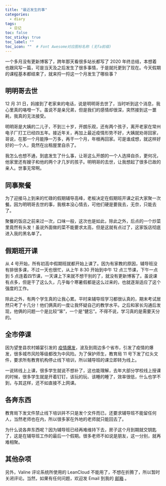 ```yaml
---
title: "最近发生的事"
categories:
  - diary
tags:
  - 日记
toc: false
toc_sticky: true
toc_label: ""
toc_icon: ""  # Font Awesome对应图标名称 (无fa前缀)	
---
```

一个多月没有更新博客了，跨年那天看很多站长都写了 2020 年终总结，本想着也跟风写一篇，可是当天及之后发生了很多事情，于是就托更到了现在。今天假期的课程基本都结束了，就来捋一捋这一个月发生了哪些事？

## 明明哥去世
12 月 31 日，妈接到了老家来的电话，说是明明哥去世了，当时听到这个消息，我心里真的咯噔一下。虽说不是亲兄弟，但是我们的感情却很深，突然接到这一噩耗，我真的无法接受。

明明哥是大姨的二儿子，不到三十岁，开朗乐观，还有两个孩子，离开老家在常州电子厂打工已经四五年。接近年关，再加上最近疫情形势不好，大姨就劝哥回家，哥说，在那一个月能挣一万多，再干一个月，年根再回家。可是谁成想，就这样好好的一个人，竟然在出租屋里自杀了。

我怎么也想不通，到底发生了什么事，让哥这么开朗的一个人选择自杀，更何况，他家里还有嫂子和他的两个才几岁的孩子。明明哥的去世，让我想起了很多已故的亲人。世事无常啊。

## 同事聚餐
为了迎接马上到来的忙碌的假期辅导高峰，老板决定在假期班开课之前大家聚一次餐。因为明明哥去世的事，我根本没心情去，可他们硬是要我去，无奈，只能去了。

聚餐的饭店之前来过一次，口味一般，这次也是如此，除此之外，后点的一个炒菜里竟然有头发！虽说外面做的菜不能要求太高，但是这就有点过了，这家饭店彻底进入我的黑名单了。

## 假期班开课
从 4 号开始，所有初高中假期班就都开始上课了。因为有家教的原因，辅导班没有排很多课，不过一天也很忙，从上午 8:30 开始到中午 12 点三节课，下午一点到 5 点连着四节课，一天课上下来就不想干别的了，就没有更新博客了。虽说课有点多，但是干了这么久，几乎每个寒暑假都是这么过来的，也就逐渐适应了这个强度的工作。

除此之外，有两个学生真的让我心累。平时来辅导班学习都很认真的，期末考试居然只考了十几分！他们俩真的一度让我怀疑自己的教学水平。之后和家长沟通后发现，他俩的问题一个是比较“笨”，一个是“健忘”。不得不说，学习真的是需要天分的。

## 全市停课
因为望奎县农村婚宴引发的 [疫情爆发][1]，波及到周边多个省市，引发了疫情的爆发，很多城市风险等级都改为中风险。为了保护师生，教育局 11 号下发了红头文件，要求所有教育机构停止线下培训，所以辅导班的课立即转为线上。

一说转线上上课，很多学生就说不想补了，这也能理解，去年大部分学校线上授课的时候，很多学生就是开着钉钉，该玩的玩、该睡的睡了，效率很低，什么也学不到，与其这样，还不如直接不上网课。

## 各奔东西
教育局下发文件禁止线下培训并不只是发个文件而已，还要求辅导班不能留任何人，当然老师也在内，所以很多家在外地的老师就只能回去了。

为什么说各奔东西呢？因为辅导班已经再难维持下去，房子这个月到期就交钥匙了，这是在辅导班工作的最后一个假期。很多老师不如说是朋友，这一分别，就再难相聚。

## 其他杂项
另外，Valine 评论系统所使用的 LeanCloud 不能用了，不想在折腾了，所以暂时关闭评论。当然，如果有任何问题，欢迎发 Email 到我的 [邮箱](mailto:xuhao0347@gmail.com) 。

[1]: http://china.qianlong.com/2021/0128/5346499.shtml